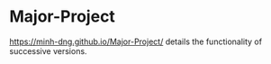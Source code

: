 # Major-Project

<https://minh-dng.github.io/Major-Project/> details the functionality of successive versions.
